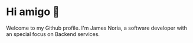 # Hi amigo :wave:
Welcome to my Github profile. I'm James Noria, a software developer with an special focus on Backend services.
